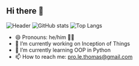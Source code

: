 ## Hi there 👋
![Header](https://capsule-render.vercel.app/api?type=waving&height=125&color=0:FFD700,20:FFA07A,40:98FB98,60:00FA9A,80:87CEFA,100:FF69B4,120:FFFFFF&text=🌸%20Spring%20🌸&fontColor=FFFF&animation=fadeIn)
![GitHub stats](https://github-readme-stats.vercel.app/api?username=FrenchDandelions&show_icons=true&theme=holi)
![Top Langs](https://github-readme-stats.vercel.app/api/top-langs/?username=FrenchDandelions&theme=holi&layout=compact)

- 😄 Pronouns: he/him 🏳️‍🌈
- 🔭 I’m currently working on Inception of Things
- 🌱 I’m currently learning OOP in Python
- 📫 How to reach me: pro.le.thomas@gmail.com
<!--
**FrenchDandelions/FrenchDandelions** is a ✨ _special_ ✨ repository because its `README.md` (this file) appears on your GitHub profile.

Here are some ideas to get you started:

- 🔭 I’m currently working on ...
- 🌱 I’m currently learning ...
- 👯 I’m looking to collaborate on ...
- 🤔 I’m looking for help with ...
- 💬 Ask me about ...
- 📫 How to reach me: ...
- 😄 Pronouns: ...
- ⚡ Fun fact: ...
-->
